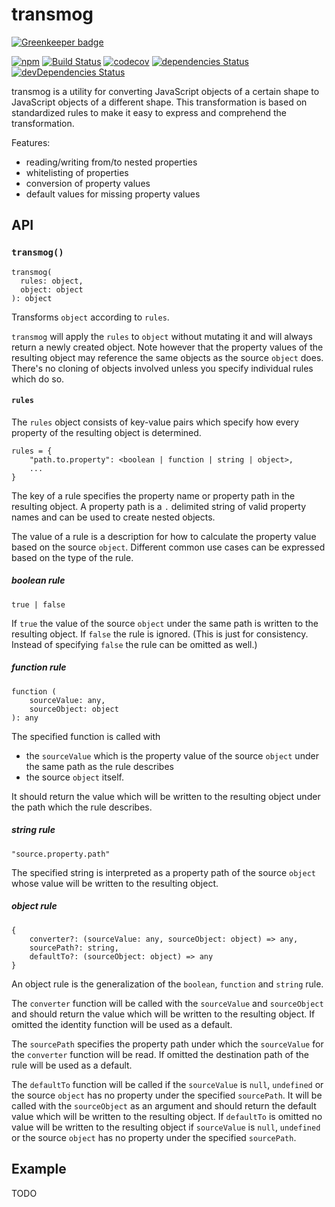 # transmog

[![Greenkeeper badge](https://badges.greenkeeper.io/thrucker/transmog.svg)](https://greenkeeper.io/)

[![npm](https://img.shields.io/npm/v/transmog.svg?maxAge=2592000)](https://www.npmjs.org/package/transmog)
[![Build Status](https://travis-ci.org/thrucker/transmog.svg?branch=master)](https://travis-ci.org/thrucker/transmog)
[![codecov](https://codecov.io/gh/thrucker/transmog/branch/master/graph/badge.svg)](https://codecov.io/gh/thrucker/transmog)
[![dependencies Status](https://david-dm.org/thrucker/transmog/status.svg)](https://david-dm.org/thrucker/transmog)
[![devDependencies Status](https://david-dm.org/thrucker/transmog/dev-status.svg)](https://david-dm.org/thrucker/transmog?type=dev)

transmog is a utility for converting JavaScript objects of a certain shape to JavaScript objects of a different shape.
This transformation is based on standardized rules to make it easy to express and comprehend the transformation.

Features:
* reading/writing from/to nested properties
* whitelisting of properties
* conversion of property values
* default values for missing property values

## API

### `transmog()`

```
transmog(
  rules: object,
  object: object
): object
```

Transforms `object` according to `rules`.

`transmog` will apply the `rules` to `object` without mutating it and will always return a newly created object. Note
however that the property values of the resulting object may reference the same objects as the source `object` does.
There's no cloning of objects involved unless you specify individual rules which do so.

#### `rules`

The `rules` object consists of key-value pairs which specify how every property of the resulting object is determined.

```
rules = {
    "path.to.property": <boolean | function | string | object>,
    ...
}
```

The key of a rule specifies the property name or property path in the resulting object. A property path is a `.`
delimited string of valid property names and can be used to create nested objects.

The value of a rule is a description for how to calculate the property value based on the source `object`. Different
common use cases can be expressed based on the type of the rule.

##### boolean rule

`true | false`

If `true` the value of the source `object` under the same path is written to the resulting object. If `false` the rule
is ignored. (This is just for consistency. Instead of specifying `false` the rule can be omitted as well.)

##### function rule

```
function (
    sourceValue: any,
    sourceObject: object
): any
```

The specified function is called with
* the `sourceValue` which is the property value of the source `object` under the same path as the rule describes
* the source `object` itself.

It should return the value which will be written to the resulting object under the path which the rule describes.

##### string rule

`"source.property.path"`

The specified string is interpreted as a property path of the source `object` whose value will be written to the
resulting object.

##### object rule

```
{
    converter?: (sourceValue: any, sourceObject: object) => any,
    sourcePath?: string,
    defaultTo?: (sourceObject: object) => any
}
```

An object rule is the generalization of the `boolean`, `function` and `string` rule.

The `converter` function will be called with the `sourceValue` and `sourceObject` and should return the value which will
be written to the resulting object. If omitted the identity function will be used as a default.

The `sourcePath` specifies the property path under which the `sourceValue` for the `converter` function will be read. If
omitted the destination path of the rule will be used as a default.

The `defaultTo` function will be called if the `sourceValue` is `null`, `undefined` or the source `object` has no
property under the specified `sourcePath`. It will be called with the `sourceObject` as an argument and should return
the default value which will be written to the resulting object. If `defaultTo` is omitted no value will be written to
the resulting object if `sourceValue` is `null`, `undefined` or the source `object` has no property under the specified
`sourcePath`.

## Example

TODO
